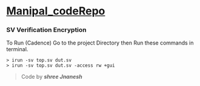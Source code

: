 # **[Manipal_codeRepo](https://github.com/shreejnanesh/Manipal_codeRepo)**

### SV Verification Encryption

To Run (Cadence)
Go to the project Directory then Run these commands in terminal.

```
> irun -sv top.sv dut.sv
> irun -sv top.sv dut.sv -access rw +gui
```

>  Code by ***shree Jnanesh***